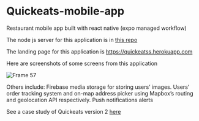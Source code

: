 # Quickeats-mobile-app
Restaurant mobile app built with react native (expo managed workflow)


The node js server for this application is in <a href = "https://github.com/oshioked/Quickeats-v1-mobile-api">this repo</a>

The landing page for this application is <a href = "https://quickeatss.herokuapp.com">https://quickeatss.herokuapp.com</a>

Here are screenshots of some screens from this application

![Frame 57](https://user-images.githubusercontent.com/47212393/131328230-ea234e45-88ea-4c5b-a06e-376fa8bfb37b.jpg)


Others include:
Firebase media storage for storing users’ images.
Users’ order tracking system and on-map address picker using Mapbox’s routing and geolocation API respectively.
Push notifications alerts


See a case study of Quickeats version 2 <a href = "https://oshioke.vercel.app">here</a>
